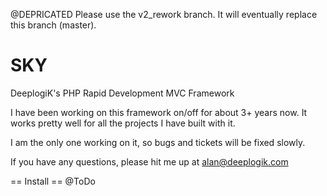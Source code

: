 @DEPRICATED
Please use the v2_rework branch. It will eventually replace this branch (master).

SKY
===

DeeplogiK's PHP Rapid Development MVC Framework

I have been working on this framework on/off for about 3+ years now. 
It works pretty well for all the projects I have built with it.

I am the only one working on it, so bugs and tickets will be fixed slowly.

If you have any questions, please hit me up at alan@deeplogik.com

== Install ==
@ToDo

